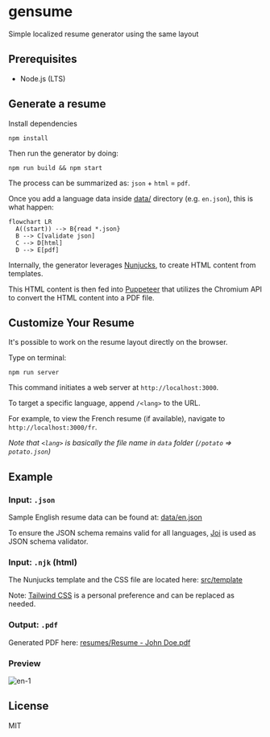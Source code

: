# gensume

Simple localized resume generator using the same layout

## Prerequisites

- Node.js (LTS)

## Generate a resume

Install dependencies

```
npm install
```

Then run the generator by doing:

```
npm run build && npm start
```

The process can be summarized as: `json` + `html` = `pdf`.

Once you add a language data inside [data/](https://github.com/Leyka/resume/tree/main/data) directory (e.g. `en.json`), this is what happen:

```mermaid
flowchart LR
  A((start)) --> B{read *.json}
  B --> C[validate json]
  C --> D[html]
  D --> E[pdf]
```

Internally, the generator leverages [Nunjucks](https://mozilla.github.io/nunjucks/), to create HTML content from templates.

This HTML content is then fed into [Puppeteer](https://pptr.dev/) that utilizes the Chromium API to convert the HTML content into a PDF file.

## Customize Your Resume

It's possible to work on the resume layout directly on the browser.

Type on terminal:

```
npm run server
```

This command initiates a web server at `http://localhost:3000`.

To target a specific language, append `/<lang>` to the URL.

For example, to view the French resume (if available), navigate to `http://localhost:3000/fr`.

_Note that `<lang>` is basically the file name in `data` folder (`/potato` => `potato.json`)_

## Example

### Input: `.json`

Sample English resume data can be found at: [data/en.json](./data/en.json)

To ensure the JSON schema remains valid for all languages, [Joi](https://joi.dev/) is used as JSON schema validator.

### Input: `.njk` (html)

The Nunjucks template and the CSS file are located here: [src/template](./src/template/)

Note: [Tailwind CSS](https://tailwindcss.com/) is a personal preference and can be replaced as needed.

### Output: `.pdf`

Generated PDF here: [resumes/Resume - John Doe.pdf](https://github.com/Leyka/resume/blob/main/resumes/Resume%20-%20John%20Doe.pdf)

### Preview

![en-1](https://github.com/Leyka/resume/assets/8690545/4e7759ce-a83d-4ece-a312-0c0d697190ba)

## License

MIT
